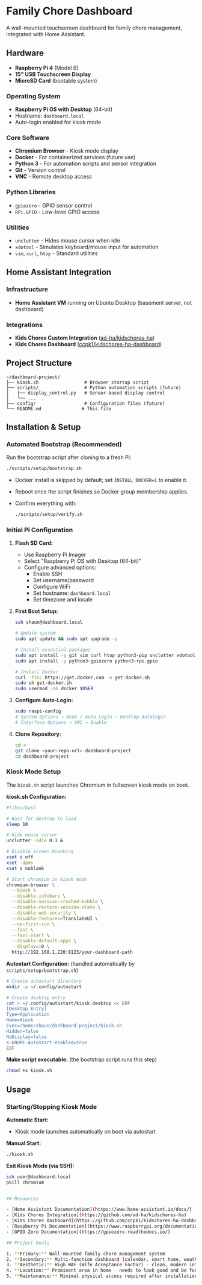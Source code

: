 # Family Chore Dashboard

A wall-mounted touchscreen dashboard for family chore management, integrated with Home Assistant.

## Hardware

- **Raspberry Pi 4** (Model B)
- **15" USB Touchscreen Display**
- **MicroSD Card** (bootable system)

### Operating System
- **Raspberry Pi OS with Desktop** (64-bit)
- Hostname: `dashboard.local`
- Auto-login enabled for kiosk mode

### Core Software
- **Chromium Browser** - Kiosk mode display
- **Docker** - For containerized services (future use)
- **Python 3** - For automation scripts and sensor integration
- **Git** - Version control
- **VNC** - Remote desktop access

### Python Libraries
- `gpiozero` - GPIO sensor control
- `RPi.GPIO` - Low-level GPIO access

### Utilities
- `unclutter` - Hides mouse cursor when idle
- `xdotool` - Simulates keyboard/mouse input for automation
- `vim`, `curl`, `htop` - Standard utilities

## Home Assistant Integration

### Infrastructure
- **Home Assistant VM** running on Ubuntu Desktop (basement server, not dashboard)



### Integrations
- **Kids Chores Custom Integration** ([ad-ha/kidschores-ha](https://github.com/ad-ha/kidschores-ha))
- **Kids Chores Dashboard** ([ccpk1/kidschores-ha-dashboard](https://github.com/ccpk1/kidschores-ha-dashboard))

## Project Structure

```
~/dashboard-project/
├── kiosk.sh                 # Browser startup script
├── scripts/                 # Python automation scripts (future)
│   ├── display_control.py   # Sensor-based display control
│   └── ...
├── config/                  # Configuration files (future)
└── README.md               # This file
```

## Installation & Setup

### Automated Bootstrap (Recommended)

Run the bootstrap script after cloning to a fresh Pi:

```bash
./scripts/setup/bootstrap.sh
```

- Docker install is skipped by default; set `INSTALL_DOCKER=1` to enable it.
- Reboot once the script finishes so Docker group membership applies.
- Confirm everything with:

  ```bash
  ./scripts/setup/verify.sh
  ```

### Initial Pi Configuration

1. **Flash SD Card:**
   - Use Raspberry Pi Imager
   - Select "Raspberry Pi OS with Desktop (64-bit)"
   - Configure advanced options:
     - Enable SSH
     - Set username/password
     - Configure WiFi
     - Set hostname: `dashboard.local`
     - Set timezone and locale

2. **First Boot Setup:**
   ```bash
   ssh shaun@dashboard.local
   
   # Update system
   sudo apt update && sudo apt upgrade -y
   
   # Install essential packages
   sudo apt install -y git vim curl htop python3-pip unclutter xdotool
   sudo apt install -y python3-gpiozero python3-rpi.gpio
   
   # Install Docker
   curl -fsSL https://get.docker.com -o get-docker.sh
   sudo sh get-docker.sh
   sudo usermod -aG docker $USER
   ```

3. **Configure Auto-Login:**
   ```bash
   sudo raspi-config
   # System Options → Boot / Auto Login → Desktop Autologin
   # Interface Options → VNC → Enable
   ```

4. **Clone Repository:**
   ```bash
   cd ~
   git clone <your-repo-url> dashboard-project
   cd dashboard-project
   ```

### Kiosk Mode Setup

The `kiosk.sh` script launches Chromium in fullscreen kiosk mode on boot.

**kiosk.sh Configuration:**
```bash
#!/bin/bash

# Wait for desktop to load
sleep 10

# Hide mouse cursor
unclutter -idle 0.1 &

# Disable screen blanking
xset s off
xset -dpms
xset s noblank

# Start chromium in kiosk mode
chromium-browser \
  --kiosk \
  --disable-infobars \
  --disable-session-crashed-bubble \
  --disable-restore-session-state \
  --disable-web-security \
  --disable-features=TranslateUI \
  --no-first-run \
  --fast \
  --fast-start \
  --disable-default-apps \
  --display=:0 \
  http://192.168.1.220:8123/your-dashboard-path
```

**Autostart Configuration:** (handled automatically by `scripts/setup/bootstrap.sh`)
```bash
# Create autostart directory
mkdir -p ~/.config/autostart

# Create desktop entry
cat > ~/.config/autostart/kiosk.desktop << EOF
[Desktop Entry]
Type=Application
Name=Kiosk
Exec=/home/shaun/dashboard-project/kiosk.sh
Hidden=false
NoDisplay=false
X-GNOME-Autostart-enabled=true
EOF
```

**Make script executable:** (the bootstrap script runs this step)
```bash
chmod +x kiosk.sh
```

## Usage

### Starting/Stopping Kiosk Mode

**Automatic Start:**
- Kiosk mode launches automatically on boot via autostart

**Manual Start:**
```bash
./kiosk.sh
```

**Exit Kiosk Mode (via SSH):**
```bash
ssh user@dashboard.local
pkill chromium


## Resources

- [Home Assistant Documentation](https://www.home-assistant.io/docs/)
- [Kids Chores Integration](https://github.com/ad-ha/kidschores-ha)
- [Kids Chores Dashboard](https://github.com/ccpk1/kidschores-ha-dashboard)
- [Raspberry Pi Documentation](https://www.raspberrypi.org/documentation/)
- [GPIO Zero Documentation](https://gpiozero.readthedocs.io/)

## Project Goals

1. **Primary:** Wall-mounted family chore management system
2. **Secondary:** Multi-function dashboard (calendar, smart home, weather)
3. **Aesthetic:** High WAF (Wife Acceptance Factor) - clean, modern interface
4. **Location:** Prominent area in home - needs to look good and be functional
5. **Maintenance:** Minimal physical access required after installation
